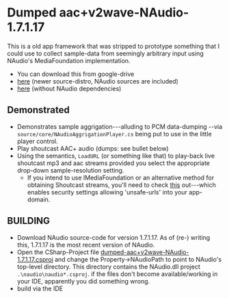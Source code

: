 ﻿Dumped aac+v2wave-NAudio-1.7.1.17
=======================================

This is a old app framework that was stripped to prototype something that I could use to
collect sample-data from seemingly arbitrary input using NAudio's MediaFoundation implementation.

- You can download this from google-drive
- [here](https://drive.google.com/file/d/0B3zU6tYfj4ZHYWZmUUpiVC1jdms/view?usp=sharing) (newer source-distro, NAudio sources are included)
- [here](https://drive.google.com/file/d/0B3zU6tYfj4ZHeTNvNEROS0VReGM/edit?usp=sharing) (without NAudio dependencies)

Demonstrated
---------------------------------------

- Demonstrates sample aggrigation---alluding to PCM data-dumping --via `source/core/NAudioAggrigationPlayer.cs` being put to use in the little player control.
- Play shoutcast AAC+ audio (dumps: see bullet below)
- Using the semantics, `LoadURL` (or something like that) to play-back
  live shoutcast mp3 and aac streams provided you select the appropriate drop-down
  sample-resolution setting.
    - If you intend to use IMediaFoundation or an alternative method for obtaining Shoutcast streams, you'll need to check [this](https://gist.github.com/tfwio/7175420) out---which enables security settings allowing 'unsafe-urls' into your app-domain.

BUILDING
---------------------------------------

* Download NAudio source-code for version 1.7.1.17.
  As of (re-) writing this, 1.7.1.17 is the most recent version of NAudio.
* Open the CSharp-Project file [dumped-aac+v2wave-NAudio-1.7.1.17.csproj](https://github.com/tfwio/gen.snd/blob/master/Source/dumped-aac%2Bv2wave/dumped-aac%2Bv2wave-NAudio-1.7.1.17.csproj#L24) and change the Property->NAudioPath to point to NAudio's top-level directory.
  This directory contains the NAudio.dll project `.\naudio\naudio*.csproj`.
  if the files don't become available/working in your IDE, apparently you did something wrong.
* build via the IDE
